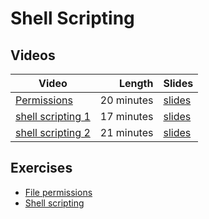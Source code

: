 # Shell Scripting 

## Videos

| Video | Length | Slides |
|-------|-------:|--------|
| [Permissions](https://web.microsoftstream.com/video/71b186df-c373-4b98-ba34-035679cb1ec6) | 20 minutes | [slides](https://uob-my.sharepoint.com/:b:/g/personal/me17847_bristol_ac_uk/EUQ3xxCL4xlHtQ1M6uaLdW4Bc2sxbrCrLNQcinAUgCjmOg?e=ciQDX2) |
| [shell scripting 1](https://web.microsoftstream.com/video/bbe017bf-c1b6-44a0-96cf-ef79a9b17f0e) | 17 minutes |  [slides](https://uob-my.sharepoint.com/:b:/g/personal/me17847_bristol_ac_uk/Ebuz7SukPjRLhMYQd3NJRkkBhgkFxVutnYmcv622ePSxkg?e=8hhLWP) |
| [shell scripting 2](https://web.microsoftstream.com/video/0a2a65bc-1655-4089-984f-53c9400dc2d3) | 21 minutes |  [slides](https://uob-my.sharepoint.com/:b:/g/personal/me17847_bristol_ac_uk/EVMTcoOLqmVNiflYUpHfRhMB1XzttL_7gHYOux1qznX4ZA?e=mXRBtE) |

## Exercises
 - [File permissions](./permissions.md)
 - [Shell scripting](./script.md)
